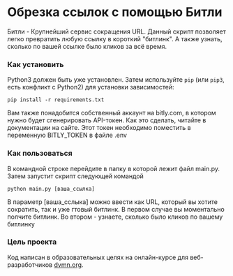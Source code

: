 # Обрезка ссылок с помощью Битли

Битли - Крупнейший сервис сокращения URL. 
Данный скрипт позволяет легко превратить любую ссылку в короткий "битлинк". А также узнать, сколько по вашей ссылке было кликов за всё время.

### Как установить

Python3 должен быть уже установлен. 
Затем используйте `pip` (или `pip3`, есть конфликт с Python2) для установки зависимостей:
```
pip install -r requirements.txt
```
Вам также понадобится собственный аккаунт на bitly.com, в котором нужно будет сгенерировать API-токен. Как это сделать, читайте в документации на сайте. Этот токен необходимо поместить в переменную BITLY_TOKEN в файле .env


### Как пользоваться

В командной строке перейдите в папку в которой лежит файл main.py. Затем запустит скрипт следующей командой
```
python main.py [ваша_ссылка]
```
В параметр [ваша_сслыка] можно ввести как URL, который вы хотите сократить, так и уже гтовый битлинк.
В первом случае вы моментально полчите битлинк.
Во втором - узнаете, сколько было кликов по вашему битлинку

### Цель проекта

Код написан в образовательных целях на онлайн-курсе для веб-разработчиков [dvmn.org](https://dvmn.org/).